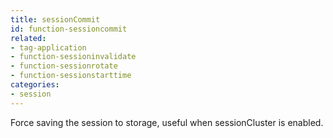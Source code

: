 ```yaml
---
title: sessionCommit
id: function-sessioncommit
related:
- tag-application
- function-sessioninvalidate
- function-sessionrotate
- function-sessionstarttime
categories:
- session
---
```


Force saving the session to storage, useful when sessionCluster is enabled.